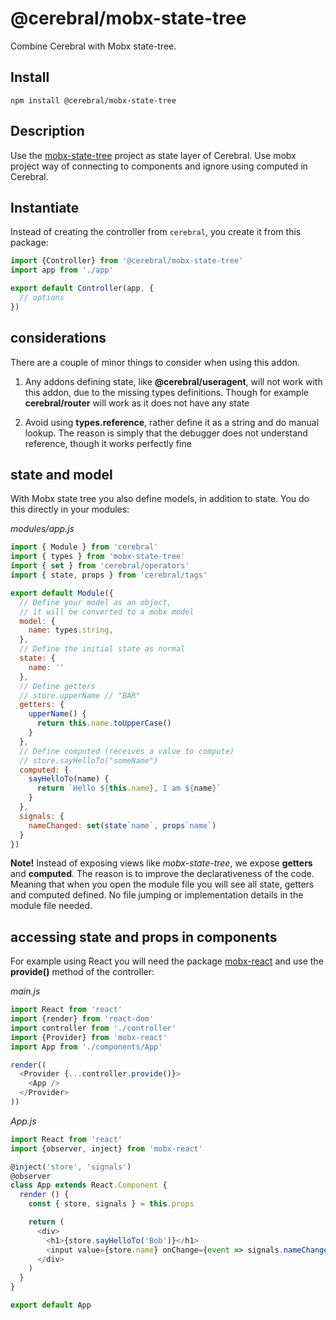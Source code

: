 # @cerebral/mobx-state-tree

Combine Cerebral with Mobx state-tree.

## Install

`npm install @cerebral/mobx-state-tree`

## Description
Use the [mobx-state-tree](https://github.com/mobxjs/mobx-state-tree) project as state layer of Cerebral. Use mobx project way of connecting to components and ignore using computed in Cerebral.


## Instantiate

Instead of creating the controller from `cerebral`, you create it from this package:

```js
import {Controller} from '@cerebral/mobx-state-tree'
import app from './app'

export default Controller(app, {
  // options
})
```

## considerations
There are a couple of minor things to consider when using this addon.

1. Any addons defining state, like **@cerebral/useragent**, will not work with this addon, due
to the missing types definitions. Though for example **cerebral/router** will work as it does not have any state

2. Avoid using **types.reference**, rather define it as a string and do manual lookup. The reason is simply that the debugger does not understand reference, though it works perfectly fine

## state and model

With Mobx state tree you also define models, in addition to state. You do this directly in your modules:

*modules/app.js*
```js
import { Module } from 'cerebral'
import { types } from 'mobx-state-tree'
import { set } from 'cerebral/operators'
import { state, props } from 'cerebral/tags'

export default Module({
  // Define your model as an object,
  // it will be converted to a mobx model
  model: {
    name: types.string,
  },
  // Define the initial state as normal
  state: {
    name: ''
  },
  // Define getters
  // store.upperName // "BAR"
  getters: {
    upperName() {
      return this.name.toUpperCase()
    }
  },
  // Define computed (receives a value to compute)
  // store.sayHelloTo("someName")
  computed: {
    sayHelloTo(name) {
      return `Hello ${this.name}, I am ${name}`
    }
  },
  signals: {
    nameChanged: set(state`name`, props`name`)
  }
})
```

**Note!** Instead of exposing views like *mobx-state-tree*, we expose **getters** and **computed**. The reason is to improve the declarativeness of the code. Meaning that when you open the module file you will see all state, getters and computed defined. No file jumping or implementation details in the module file needed.

## accessing state and props in components

For example using React you will need the package [mobx-react](https://github.com/mobxjs/mobx-react) and use the **provide()** method of the controller:

*main.js*
```js
import React from 'react'
import {render} from 'react-dom'
import controller from './controller'
import {Provider} from 'mobx-react'
import App from './components/App'

render((
  <Provider {...controller.provide()}>
    <App />
  </Provider>
))
```

*App.js*
```js
import React from 'react'
import {observer, inject} from 'mobx-react'

@inject('store', 'signals')
@observer
class App extends React.Component {
  render () {
    const { store, signals } = this.props

    return (
      <div>
        <h1>{store.sayHelloTo('Bob')}</h1>
        <input value={store.name} onChange={event => signals.nameChanged({ name: event.target.value })}
      </div>
    )
  }
}

export default App
```
